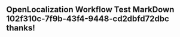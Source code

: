 <properties
ms.topic="hero-topic"
ms.test1="hero-topic"
ms.test2="test"/>

## OpenLocalization Workflow Test MarkDown 102f310c-7f9b-43f4-9448-cd2dbfd72dbc thanks!
